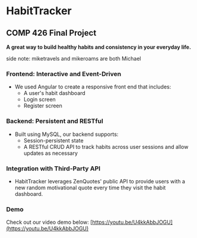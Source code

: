 # HabitTracker

## COMP 426 Final Project

**A great way to build healthy habits and consistency in your everyday life.**

side note: miketravels and mikeroams are both Michael

### Frontend: Interactive and Event-Driven
- We used Angular to create a responsive front end that includes:
  - A user's habit dashboard
  - Login screen
  - Register screen

### Backend: Persistent and RESTful
- Built using MySQL, our backend supports:
  - Session-persistent state
  - A RESTful CRUD API to track habits across user sessions and allow updates as necessary

### Integration with Third-Party API
- HabitTracker leverages ZenQuotes' public API to provide users with a new random motivational quote every time they visit the habit dashboard.

### Demo
Check out our video demo below:
[https://youtu.be/U4kkAbbJOGU](https://youtu.be/U4kkAbbJOGU)
